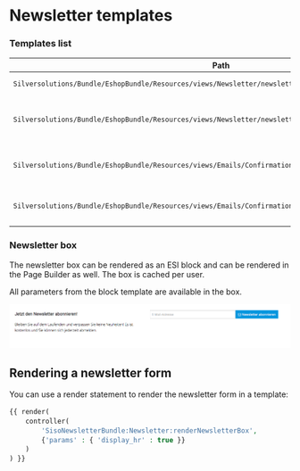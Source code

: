 # Newsletter templates

### Templates list

|Path|Description|
|--- |--- |
|`Silversolutions/Bundle/EshopBundle/Resources/views/Newsletter/newsletter_box.html.twig`|Renders [the newsletter box](#newsletter-box).|
|`Silversolutions/Bundle/EshopBundle/Resources/views/Newsletter/newsletter_message.html.twig`|Renders a simple page with success/error messages after a user subscribes/unsubscribes to or from newsletter|
|`Silversolutions/Bundle/EshopBundle/Resources/views/Emails/ConfirmationMail_SubscribeNewsletter.html.twig`|HTML confirmation email that is sent to the user in the double opt-in process|
|`Silversolutions/Bundle/EshopBundle/Resources/views/Emails/ConfirmationMail_SubscribeNewsletter.txt.twig`|Text confirmation email that is sent to the user in the double opt-in process|

### Newsletter box

The newsletter box can be rendered as an ESI block and can be rendered in the Page Builder as well. The box is cached per user.

All parameters from the block template are available in the box.

![](../img/newsletter_1.png)

## Rendering a newsletter form

You can use a render statement to render the newsletter form in a template:

``` php
{{ render(
    controller(
        'SisoNewsletterBundle:Newsletter:renderNewsletterBox',
        {'params' : { 'display_hr' : true }}
    )
) }}
```

